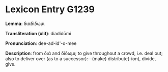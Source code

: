 # Lexicon Entry G1239

**Lemma**: διαδίδωμι

**Transliteration (xlit)**: diadídōmi

**Pronunciation**: dee-ad-id'-o-mee

**Description**:
from διά and δίδωμι; to give throughout a crowd, i.e. deal out; also to deliver over (as to a successor):--(make) distribute(-ion), divide, give.
